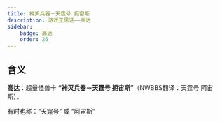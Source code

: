 ```yaml
---
title: 神灭兵器－天霆号 扼宙斯
description: 游戏王黑话——高达
sidebar:
    badge: 高达
    order: 26
---
```


## 含义

**高达**：超量怪兽卡 **“神灭兵器－天霆号 扼宙斯”**（NWBBS翻译：天霆号 阿宙斯）。  

有时也称：“天霆号” 或 “阿宙斯”

